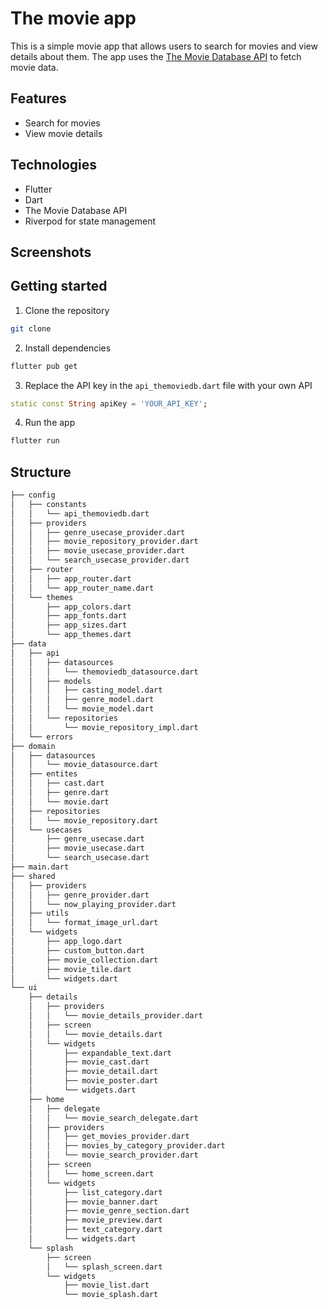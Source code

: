 # The movie app

This is a simple movie app that allows users to search for movies and view details about them. The app uses the [The Movie Database API](https://www.themoviedb.org/) to fetch movie data.


## Features

- Search for movies
- View movie details


## Technologies

- Flutter
- Dart
- The Movie Database API
- Riverpod for state management


## Screenshots


## Getting started

1. Clone the repository

```bash
git clone
```

2. Install dependencies

```bash
flutter pub get
```

3. Replace the API key in the `api_themoviedb.dart` file with your own API
    
```dart
static const String apiKey = 'YOUR_API_KEY';
```

4. Run the app

```bash
flutter run
```


## Structure
    
```bash
├── config
│   ├── constants
│   │   └── api_themoviedb.dart
│   ├── providers
│   │   ├── genre_usecase_provider.dart
│   │   ├── movie_repository_provider.dart
│   │   ├── movie_usecase_provider.dart
│   │   └── search_usecase_provider.dart
│   ├── router
│   │   ├── app_router.dart
│   │   └── app_router_name.dart
│   └── themes
│       ├── app_colors.dart
│       ├── app_fonts.dart
│       ├── app_sizes.dart
│       └── app_themes.dart
├── data
│   ├── api
│   │   ├── datasources
│   │   │   └── themoviedb_datasource.dart
│   │   ├── models
│   │   │   ├── casting_model.dart
│   │   │   ├── genre_model.dart
│   │   │   └── movie_model.dart
│   │   └── repositories
│   │       └── movie_repository_impl.dart
│   └── errors
├── domain
│   ├── datasources
│   │   └── movie_datasource.dart
│   ├── entites
│   │   ├── cast.dart
│   │   ├── genre.dart
│   │   └── movie.dart
│   ├── repositories
│   │   └── movie_repository.dart
│   └── usecases
│       ├── genre_usecase.dart
│       ├── movie_usecase.dart
│       └── search_usecase.dart
├── main.dart
├── shared
│   ├── providers
│   │   ├── genre_provider.dart
│   │   └── now_playing_provider.dart
│   ├── utils
│   │   └── format_image_url.dart
│   └── widgets
│       ├── app_logo.dart
│       ├── custom_button.dart
│       ├── movie_collection.dart
│       ├── movie_tile.dart
│       └── widgets.dart
└── ui
    ├── details
    │   ├── providers
    │   │   └── movie_details_provider.dart
    │   ├── screen
    │   │   └── movie_details.dart
    │   └── widgets
    │       ├── expandable_text.dart
    │       ├── movie_cast.dart
    │       ├── movie_detail.dart
    │       ├── movie_poster.dart
    │       └── widgets.dart
    ├── home
    │   ├── delegate
    │   │   └── movie_search_delegate.dart
    │   ├── providers
    │   │   ├── get_movies_provider.dart
    │   │   ├── movies_by_category_provider.dart
    │   │   └── movie_search_provider.dart
    │   ├── screen
    │   │   └── home_screen.dart
    │   └── widgets
    │       ├── list_category.dart
    │       ├── movie_banner.dart
    │       ├── movie_genre_section.dart
    │       ├── movie_preview.dart
    │       ├── text_category.dart
    │       └── widgets.dart
    └── splash
        ├── screen
        │   └── splash_screen.dart
        └── widgets
            ├── movie_list.dart
            └── movie_splash.dart
```